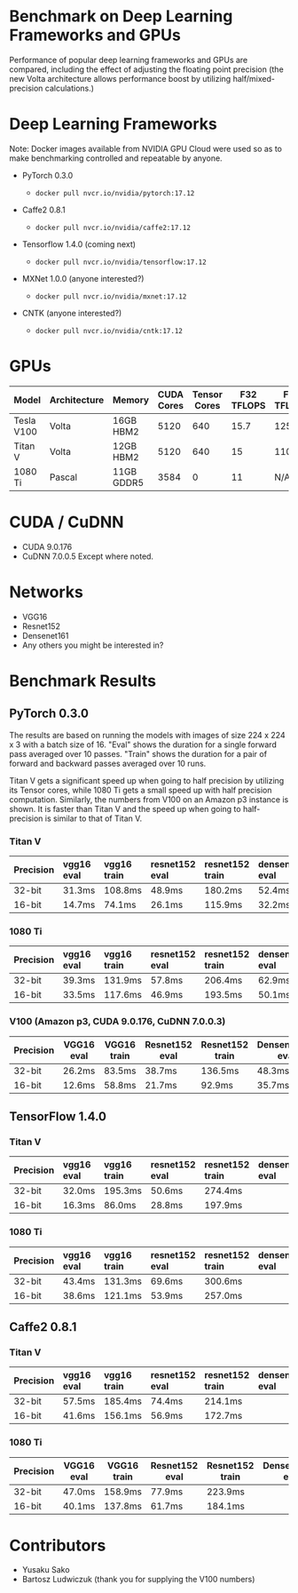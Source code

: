 # Benchmark on Deep Learning Frameworks and GPUs

Performance of popular deep learning frameworks and GPUs are compared, including the effect of adjusting the floating point precision (the new Volta architecture allows performance boost by utilizing half/mixed-precision calculations.)

# Deep Learning Frameworks

Note: Docker images available from NVIDIA GPU Cloud were used so as to make benchmarking controlled and repeatable by anyone.

* PyTorch 0.3.0
  * `docker pull nvcr.io/nvidia/pytorch:17.12`

* Caffe2 0.8.1
  * `docker pull nvcr.io/nvidia/caffe2:17.12`

* Tensorflow 1.4.0 (coming next)
  * `docker pull nvcr.io/nvidia/tensorflow:17.12`

* MXNet 1.0.0 (anyone interested?)
  * `docker pull nvcr.io/nvidia/mxnet:17.12`

* CNTK (anyone interested?)
  * `docker pull nvcr.io/nvidia/cntk:17.12`


# GPUs

|Model     |Architecture|Memory    |CUDA Cores|Tensor Cores|F32 TFLOPS|F16 TFLOPS|Retail|Cloud  |
|----------|------------|----------|----------|------------|----------|----------|------|-----|
|Tesla V100|Volta       |16GB HBM2 |5120      |640         |15.7      |125       |      |$3.06/hr (p3.2xlarge)|
|Titan V   |Volta       |12GB HBM2 |5120      |640         |15        |110*      |$2999 |N/A  |
|1080 Ti   |Pascal      |11GB GDDR5|3584      |0           |11        |N/A       |$699  |N/A  |        


# CUDA / CuDNN
* CUDA 9.0.176
* CuDNN 7.0.0.5
Except where noted.


# Networks
* VGG16
* Resnet152
* Densenet161
* Any others you might be interested in?

# Benchmark Results

## PyTorch 0.3.0

The results are based on running the models with images of size 224 x 224 x 3
with a batch size of 16.
"Eval" shows the duration for a single forward pass averaged over 10 passes.
"Train" shows the duration for a pair of forward and backward passes averaged over 10 runs.

Titan V gets a significant speed up when going to half precision by utilizing its Tensor cores, while
1080 Ti gets a small speed up with half precision computation.
Similarly, the numbers from V100 on an Amazon p3 instance is shown.  It is faster than Titan V and the speed up when going to half-precision is similar to that of Titan V.

### Titan V
| Precision   | vgg16 eval   | vgg16 train   | resnet152 eval   | resnet152 train   | densenet161 eval   | densenet161 train   |
|:------------|:-------------|:--------------|:-----------------|:------------------|:-------------------|:--------------------|
| 32-bit      | 31.3ms       | 108.8ms       | 48.9ms           | 180.2ms           | 52.4ms             | 174.1ms             |
| 16-bit      | 14.7ms       | 74.1ms        | 26.1ms           | 115.9ms           | 32.2ms             | 118.9ms             |

### 1080 Ti
| Precision   | vgg16 eval   | vgg16 train   | resnet152 eval   | resnet152 train   | densenet161 eval   | densenet161 train   |
|:------------|:-------------|:--------------|:-----------------|:------------------|:-------------------|:--------------------|
| 32-bit      | 39.3ms       | 131.9ms       | 57.8ms           | 206.4ms           | 62.9ms             | 211.9ms             |
| 16-bit      | 33.5ms       | 117.6ms       | 46.9ms           | 193.5ms           | 50.1ms             | 191.0ms             |

### V100 (Amazon p3, CUDA 9.0.176, CuDNN 7.0.0.3)
|Precision   |VGG16 eval|VGG16 train|Resnet152 eval   |Resnet152 train|Densenet161 eval   |Densenet161 train|
|------------|----------|-----------|-----------------|---------------|-------------------|-----------------|
|32-bit      |26.2ms    |83.5ms     |38.7ms           |136.5ms        |48.3ms             |142.5ms          |
|16-bit      |12.6ms    |58.8ms     |21.7ms           |92.9ms         |35.7ms             |102.3ms          |


## TensorFlow 1.4.0

### Titan V
| Precision   | vgg16 eval   | vgg16 train   | resnet152 eval   | resnet152 train   | densenet161 eval   | densenet161 train   |
|:------------|:-------------|:--------------|:-----------------|:------------------|:-------------------|:--------------------|
| 32-bit      | 32.0ms       | 195.3ms       | 50.6ms           | 274.4ms           |                    |                     |
| 16-bit      | 16.3ms       | 86.0ms        | 28.8ms           | 197.9ms           |                    |                     |

### 1080 Ti
| Precision   | vgg16 eval   | vgg16 train   | resnet152 eval   | resnet152 train   | densenet161 eval   | densenet161 train   |
|:------------|:-------------|:--------------|:-----------------|:------------------|:-------------------|:--------------------|
| 32-bit      | 43.4ms       | 131.3ms       | 69.6ms           | 300.6ms           |                    |                     |
| 16-bit      | 38.6ms       | 121.1ms       | 53.9ms           | 257.0ms           |                    |                     |


## Caffe2 0.8.1

### Titan V
| Precision   | vgg16 eval   | vgg16 train   | resnet152 eval   | resnet152 train   | densenet161 eval   | densenet161 train   |
|:------------|:-------------|:--------------|:-----------------|:------------------|:-------------------|:--------------------|
| 32-bit      | 57.5ms       | 185.4ms       | 74.4ms           | 214.1ms           |                    |                     |
| 16-bit      | 41.6ms       | 156.1ms       | 56.9ms           | 172.7ms           |                    |                     |                    

### 1080 Ti
|Precision   |VGG16 eval|VGG16 train|Resnet152 eval   |Resnet152 train|Densenet161 eval|Densenet161 train|
|------------|----------|-----------|-----------------|---------------|----------------|-----------------|
| 32-bit     | 47.0ms   | 158.9ms   | 77.9ms          | 223.9ms       |                |                 |
| 16-bit     | 40.1ms   | 137.8ms   | 61.7ms          | 184.1ms       |                |                 |


# Contributors

* Yusaku Sako
* Bartosz Ludwiczuk (thank you for supplying the V100 numbers)

